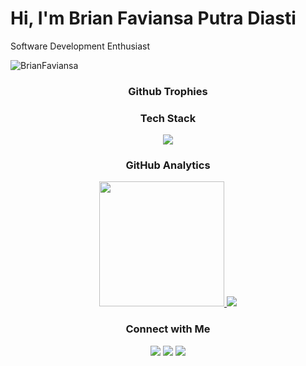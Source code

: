 <h1 align="left">Hi, I'm Brian Faviansa Putra Diasti</h1>
<p>Software Development Enthusiast</p>

<p align="left"> <img src="https://komarev.com/ghpvc/?username=BrianFaviansa&label=Profile%20views&color=0000FF&style=for-the-badge" alt="BrianFaviansa" /> </p> 

<h3 align="center">Github Trophies</h3>
<!-- <p align="center"> -->
<!--   <img src="https://github-profile-trophy.vercel.app/?username=BrianFaviansa&title=MultiLanguage,Commits,Followers,Repositories,Experience&theme=onedark&no-frame=false&no-bg=false"/> -->
<!-- </p> -->

<h3 align="center">Tech Stack</h3>
<p align="center">
  <a href="https://skillicons.dev">
    <img src="https://skillicons.dev/icons?i=js,php,kotlin,py,cs,html,css,laravel,nodejs,express,react,tailwind,bootstrap,jquery,mysql,mongodb,postgresql,prisma,postman,git,vercel&theme=dark&perline=11" />
  </a>
</p>

<h3 align="center">GitHub Analytics</h3>
<p align="center">
  <a href="https://github.com/brianfaviansa">
<!--     <img height="200" src="https://github-readme-stats-brianfaviansas-projects.vercel.app/api/top-langs/?username=BrianFaviansa&layout=compact&langs_count=8&theme=algolia&hide=pug,scss,less,ejs,hack"/> -->
    <img height="200" src="https://github-readme-stats-eight-theta.vercel.app/api/top-langs/?username=BrianFaviansa&layout=compact&langs_count=8&theme=algolia&hide=pug,scss,less,ejs,hack"/>
    <img src="https://github-readme-streak-stats.herokuapp.com?user=brianfaviansa&theme=algolia&date_format=j%20M%5B%20Y%5D">
  </a>
</p>

<h3 align="center">Connect with Me</h3>
<p align="center">
<a href="https://www.linkedin.com/in/brian-faviansa-putra-diasti-295165253/"><img src="https://img.shields.io/badge/linkedin-%230077B5.svg?style=for-the-badge&logo=linkedin&logoColor=white"/></a>
<a href="mailto:brianfpd31@gmail.com"><img src="https://img.shields.io/badge/Gmail-D14836?style=for-the-badge&logo=gmail&logoColor=white"/></a>
<a href="https://www.instagram.com/brian_fvns/"><img src="https://img.shields.io/badge/Instagram-%23E4405F.svg?style=for-the-badge&logo=Instagram&logoColor=white"/></a>
</p>

